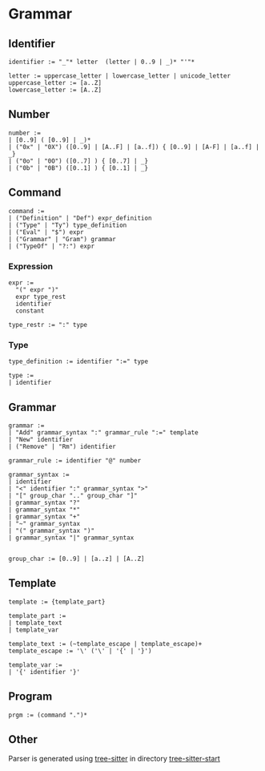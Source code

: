 # Grammar

## Identifier
```
identifier := "_"* letter  (letter | 0..9 | _)* "'"*

letter := uppercase_letter | lowercase_letter | unicode_letter
uppercase_letter := [a..Z]
lowercase_letter := [A..Z]
```

## Number
```
number :=
| [0..9] ( [0..9] | _)*
| ("0x" | "0X") ([0..9] | [A..F] | [a..f]) { [0..9] | [A-F] | [a..f] | _}
| ("0o" | "0O") ([0..7] ) { [0..7] | _}
| ("0b" | "0B") ([0..1] ) { [0..1] | _}
```

## Command
```
command :=
| ("Definition" | "Def") expr_definition
| ("Type" | "Ty") type_definition
| ("Eval" | "$") expr
| ("Grammar" | "Gram") grammar
| ("TypeOf" | "?:") expr

```

### Expression
```
expr :=
  "(" expr ")"
  expr type_rest
  identifier
  constant

type_restr := ":" type
```

### Type
```
type_definition := identifier ":=" type

type :=
| identifier
```

## Grammar
```
grammar :=
| "Add" grammar_syntax ":" grammar_rule ":=" template
| "New" identifier
| ("Remove" | "Rm") identifier

grammar_rule := identifier "@" number

grammar_syntax :=
| identifier
| "<" identifier ":" grammar_syntax ">"
| "[" group_char ".." group_char "]"
| grammar_syntax "?"
| grammar_syntax "*"
| grammar_syntax "+"
| "~" grammar_syntax
| "(" grammar_syntax ")"
| grammar_syntax "|" grammar_syntax


group_char := [0..9] | [a..z] | [A..Z]
```

## Template
```
template := {template_part}

template_part :=
| template_text
| template_var

template_text := (~template_escape | template_escape)+
template_escape := '\' ('\' | '{' | '}')

template_var :=
| '{' identifier '}'

```

## Program
```
prgm := (command ".")*
```

## Other
Parser is generated using [tree-sitter](https://tree-sitter.github.io/tree-sitter/)
in directory
[tree-sitter-start](../tree-sitter-start)
```


